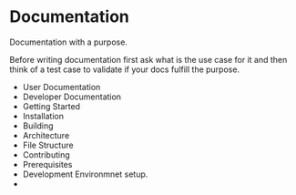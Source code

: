 # Documentation

Documentation with a purpose.  

Before writing documentation first ask what is the use case for it and then think of a test case to validate if your docs fulfill the purpose.

* User Documentation
* Developer Documentation
* Getting Started
* Installation
* Building
* Architecture
* File Structure
* Contributing
* Prerequisites
* Development Environmnet setup.
* 